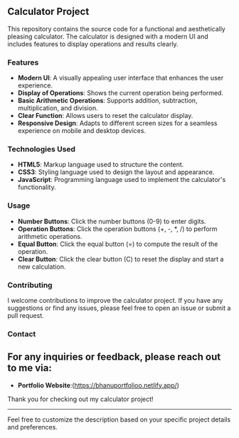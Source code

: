 
## Calculator Project

This repository contains the source code for a functional and aesthetically pleasing calculator. The calculator is designed with a modern UI and includes features to display operations and results clearly.

### Features

- **Modern UI**: A visually appealing user interface that enhances the user experience.
- **Display of Operations**: Shows the current operation being performed.
- **Basic Arithmetic Operations**: Supports addition, subtraction, multiplication, and division.
- **Clear Function**: Allows users to reset the calculator display.
- **Responsive Design**: Adapts to different screen sizes for a seamless experience on mobile and desktop devices.

### Technologies Used

- **HTML5**: Markup language used to structure the content.
- **CSS3**: Styling language used to design the layout and appearance.
- **JavaScript**: Programming language used to implement the calculator's functionality.



### Usage

- **Number Buttons**: Click the number buttons (0-9) to enter digits.
- **Operation Buttons**: Click the operation buttons (+, -, *, /) to perform arithmetic operations.
- **Equal Button**: Click the equal button (=) to compute the result of the operation.
- **Clear Button**: Click the clear button (C) to reset the display and start a new calculation.

### Contributing

I welcome contributions to improve the calculator project. If you have any suggestions or find any issues, please feel free to open an issue or submit a pull request.

### Contact

For any inquiries or feedback, please reach out to me via:
-
- **Portfolio Website**:(https://bhanuportfolioo.netlify.app/)

Thank you for checking out my calculator project!

---

Feel free to customize the description based on your specific project details and preferences.
